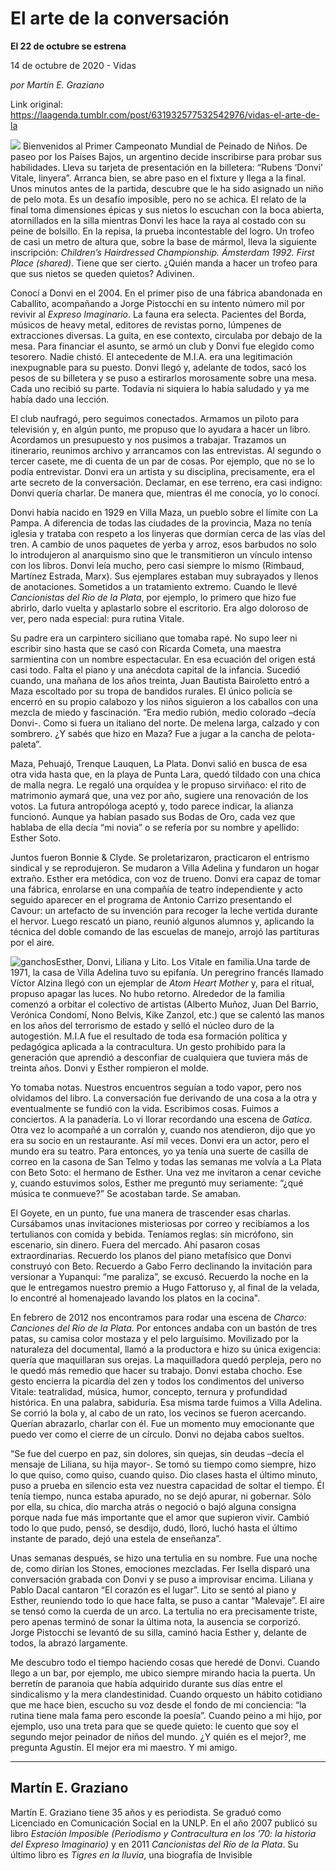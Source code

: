 # El arte de la conversación

**El 22 de octubre se estrena**

14 de octubre de 2020 - Vidas

_por Martín E. Graziano_

Link original: https://laagenda.tumblr.com/post/631932577532542976/vidas-el-arte-de-la

![](https://64.media.tumblr.com/204b1b76332fcabf7d4bb7dadb952c52/7af7d72f3b6b2920-be/s500x750/008251e38a651c28a5592eb0703842e17821bbb2.jpg)
Bienvenidos al Primer Campeonato Mundial de Peinado de Niños. De paseo por los Países Bajos, un argentino decide inscribirse para probar sus habilidades. Lleva su tarjeta de presentación en la billetera: “Rubens ‘Donvi’ Vitale, linyera”. Arranca bien, se abre paso en el fixture y llega a la final. Unos minutos antes de la partida, descubre que le ha sido asignado un niño de pelo mota. Es un desafío imposible, pero no se achica. El relato de la final toma dimensiones épicas y sus nietos lo escuchan con la boca abierta, atornillados en la silla mientras Donvi les hace la raya al costado con su peine de bolsillo. En la repisa, la prueba incontestable del logro. Un trofeo de casi un metro de altura que, sobre la base de mármol, lleva la siguiente inscripción: *Children’s Hairdressed Championship. Ámsterdam 1992. First Place (shared)*. Tiene que ser cierto. ¿Quién manda a hacer un trofeo para que sus nietos se queden quietos? Adivinen.

Conocí a Donvi en el 2004. En el primer piso de una fábrica abandonada en Caballito, acompañando a Jorge Pistocchi en su intento número mil por revivir al *Expreso Imaginario*. La fauna era selecta. Pacientes del Borda, músicos de heavy metal, editores de revistas porno, lúmpenes de extracciones diversas. La guita, en ese contexto, circulaba por debajo de la mesa. Para financiar el asunto, se armó un club y Donvi fue elegido como tesorero. Nadie chistó. El antecedente de M.I.A. era una legitimación inexpugnable para su puesto. Donvi llegó y, adelante de todos, sacó los pesos de su billetera y se puso a estirarlos morosamente sobre una mesa. Cada uno recibió su parte. Todavía ni siquiera lo había saludado y ya me había dado una lección.

El club naufragó, pero seguimos conectados. Armamos un piloto para televisión y, en algún punto, me propuso que lo ayudara a hacer un libro. Acordamos un presupuesto y nos pusimos a trabajar. Trazamos un itinerario, reunimos archivo y arrancamos con las entrevistas. Al segundo o tercer casete, me di cuenta de un par de cosas. Por ejemplo, que no se lo podía entrevistar. Donvi era un artista y su disciplina, precisamente, era el arte secreto de la conversación. Declamar, en ese terreno, era casi indigno: Donvi quería charlar. De manera que, mientras él me conocía, yo lo conocí. 

Donvi había nacido en 1929 en Villa Maza, un pueblo sobre el límite con La Pampa. A diferencia de todas las ciudades de la provincia, Maza no tenía iglesia y trataba con respeto a los linyeras que dormían cerca de las vías del tren. A cambio de unos paquetes de yerba y arroz, esos barbudos no solo lo introdujeron al anarquismo sino que le transmitieron un vínculo intenso con los libros. Donvi leía mucho, pero casi siempre lo mismo (Rimbaud, Martínez Estrada, Marx). Sus ejemplares estaban muy subrayados y llenos de anotaciones. Sometidos a un tratamiento extremo. Cuando le llevé *Cancionistas del Río de la Plata*, por ejemplo, lo primero que hizo fue abrirlo, darlo vuelta y aplastarlo sobre el escritorio. Era algo doloroso de ver, pero nada especial: pura rutina Vitale. 

Su padre era un carpintero siciliano que tomaba rapé. No supo leer ni escribir sino hasta que se casó con Ricarda Cometa, una maestra sarmientina con un nombre espectacular. En esa ecuación del origen está casi todo. Falta el piano y una anécdota capital de la infancia. Sucedió cuando, una mañana de los años treinta, Juan Bautista Bairoletto entró a Maza escoltado por su tropa de bandidos rurales. El único policía se encerró en su propio calabozo y los niños siguieron a los caballos con una mezcla de miedo y fascinación. “Era medio rubión, medio colorado –decía Donvi-. Como si fuera un italiano del norte. De melena larga, calzado y con sombrero. ¿Y sabés que hizo en Maza? Fue a jugar a la cancha de pelota-paleta”.

Maza, Pehuajó, Trenque Lauquen, La Plata. Donvi salió en busca de esa otra vida hasta que, en la playa de Punta Lara, quedó tildado con una chica de malla negra. Le regaló una orquídea y le propuso sirviñaco: el rito de matrimonio aymará que, una vez por año, sugiere una renovación de los votos. La futura antropóloga aceptó y, todo parece indicar, la alianza funcionó. Aunque ya habían pasado sus Bodas de Oro, cada vez que hablaba de ella decía “mi novia” o se refería por su nombre y apellido: Esther Soto.

Juntos fueron Bonnie & Clyde. Se proletarizaron, practicaron el entrismo sindical y se reprodujeron. Se mudaron a Villa Adelina y fundaron un hogar extraño. Esther era metódica, con voz de trueno. Donvi era capaz de tomar una fábrica, enrolarse en una compañía de teatro independiente y acto seguido aparecer en el programa de Antonio Carrizo presentando el Cavour: un artefacto de su invención para recoger la leche vertida durante el hervor. Luego rescató un piano, reunió algunos alumnos y, aplicando la técnica del doble comando de las escuelas de manejo, arrojó las partituras por el aire. 

![ganchos](https://64.media.tumblr.com/cff2506773d6cff529c71db9c04eb5b3/7af7d72f3b6b2920-21/s500x750/76a6ff8d652d05a94d534a740d38fe18f69b2f71.jpg)Esther, Donvi, Liliana y Lito. Los Vitale en familia.Una tarde de 1971, la casa de Villa Adelina tuvo su epifanía. Un peregrino francés llamado Víctor Alzina llegó con un ejemplar de *Atom Heart Mother* y, para el ritual, propuso apagar las luces. No hubo retorno. Alrededor de la familia comenzó a orbitar el colectivo de artistas (Alberto Muñoz, Juan Del Barrio, Verónica Condomí, Nono Belvis, Kike Zanzol, etc.) que se calentó las manos en los años del terrorismo de estado y selló el núcleo duro de la autogestión. M.I.A fue el resultado de toda esa formación política y pedagógica aplicada a la contracultura. Un gesto prohibido para la generación que aprendió a desconfiar de cualquiera que tuviera más de treinta años. Donvi y Esther rompieron el molde. 

Yo tomaba notas. Nuestros encuentros seguían a todo vapor, pero nos olvidamos del libro. La conversación fue derivando de una cosa a la otra y eventualmente se fundió con la vida. Escribimos cosas. Fuimos a conciertos. A la panadería. Lo vi llorar recordando una escena de *Gatica*. Otra vez lo acompañé a un corralón y, cuando nos atendieron, dijo que yo era su socio en un restaurante. Así mil veces. Donvi era un actor, pero el mundo era su teatro. Para entonces, yo ya tenía una suerte de casilla de correo en la casona de San Telmo y todas las semanas me volvía a La Plata con Beto Soto: el hermano de Esther. Una vez me invitaron a cenar ceviche y, cuando estuvimos solos, Esther me preguntó muy seriamente: “¿qué música te conmueve?” Se acostaban tarde. Se amaban.

El Goyete, en un punto, fue una manera de trascender esas charlas. Cursábamos unas invitaciones misteriosas por correo y recibíamos a los tertulianos con comida y bebida. Teníamos reglas: sin micrófono, sin escenario, sin dinero. Fuera del mercado. Ahí pasaron cosas extraordinarias. Recuerdo los planos del piano metafísico que Donvi construyó con Beto. Recuerdo a Gabo Ferro declinando la invitación para versionar a Yupanqui: “me paraliza”, se excusó. Recuerdo la noche en la que le entregamos nuestro premio a Hugo Fattoruso y, al final de la velada, lo encontré al homenajeado lavando los platos en la cocina". 

En febrero de 2012 nos encontramos para rodar una escena de *Charco: Canciones del Río de la Plata*. Por entonces andaba con un bastón de tres patas, su camisa color mostaza y el pelo larguísimo. Movilizado por la naturaleza del documental, llamó a la productora e hizo su única exigencia: quería que maquillaran sus orejas. La maquilladora quedó perpleja, pero no le quedó más remedio que hacer su trabajo. Donvi estaba chocho. Ese gesto encierra la picardía del zen y todos los condimentos del universo Vitale: teatralidad, música, humor, concepto, ternura y profundidad histórica. En una palabra, sabiduría. Esa misma tarde fuimos a Villa Adelina. Se corrió la bola y, al cabo de un rato, los vecinos se fueron acercando. Querían abrazarlo, charlar con él. Fue un momento muy emocionante que puedo ver como el cierre de un círculo. Donvi no dejaba cabos sueltos. 

“Se fue del cuerpo en paz, sin dolores, sin quejas, sin deudas –decía el mensaje de Liliana, su hija mayor-. Se tomó su tiempo como siempre, hizo lo que quiso, como quiso, cuando quiso. Dio clases hasta el último minuto, puso a prueba en silencio esta vez nuestra capacidad de soltar el tiempo. Él tenía tiempo, nunca estaba apurado, no se dejó apurar, ni gobernar. Sólo por ella, su chica, dio marcha atrás o negoció o bajó alguna consigna porque nada fue más importante que el amor que supieron vivir. Cambió todo lo que pudo, pensó, se desdijo, dudó, lloró, luchó hasta el último instante de parado, dejó una estela de enseñanza”.

Unas semanas después, se hizo una tertulia en su nombre. Fue una noche de, como dirían los Stones, emociones mezcladas. Fer Isella disparó una conversación grabada con Donvi y se puso a improvisar encima. Liliana y Pablo Dacal cantaron “El corazón es el lugar”. Lito se sentó al piano y Esther, reuniendo todo lo que hace falta, se puso a cantar “Malevaje”. El aire se tensó como la cuerda de un arco. La tertulia no era precisamente triste, pero apenas terminó de sonar la última nota, la ausencia se corporizó. Jorge Pistocchi se levantó de su silla, caminó hacia Esther y, delante de todos, la abrazó largamente. 

Me descubro todo el tiempo haciendo cosas que heredé de Donvi. Cuando llego a un bar, por ejemplo, me ubico siempre mirando hacia la puerta. Un berretín de paranoia que había adquirido durante sus días entre el sindicalismo y la mera clandestinidad. Cuando orquesto un hábito cotidiano que me hace bien, escucho su voz desde el fondo de mi conciencia: “la rutina tiene mala fama pero esconde la poesía”. Cuando peino a mi hijo, por ejemplo, uso una treta para que se quede quieto: le cuento que soy el segundo mejor peinador de niños del mundo. ¿Y quién es el mejor?, me pregunta Agustín. El mejor era mi maestro. Y mi amigo.

  




---

 Martín E. Graziano
-------------------

 Martín E. Graziano tiene 35 años y es periodista. Se graduó como Licenciado en Comunicación Social en la UNLP. En el año 2007 publicó su libro *Estación Imposible (Periodismo y Contracultura en los ’70: la historia del Expreso Imaginario)* y en 2011 *Cancionistas del Río de la Plata*. Su último libro es *Tigres en la lluvia*, una biografía de Invisible

